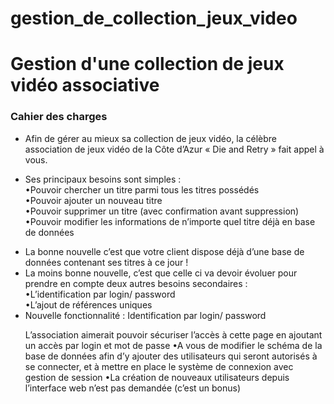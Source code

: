 ﻿# gestion_de_collection_jeux_video
<h1>Gestion d'une collection de jeux vidéo associative</h1>
<h3>Cahier des charges</h3>
<ul>
  <li><p>Afin de gérer au mieux sa collection de jeux vidéo, la célèbre
    association de jeux vidéo de la Côte d’Azur « Die and Retry » fait
    appel à vous.</p></li>
  <li><p>Ses principaux besoins sont simples :<br>
    •Pouvoir chercher un titre parmi tous les titres possédés<br>
    •Pouvoir ajouter un nouveau titre<br>
    •Pouvoir supprimer un titre (avec confirmation avant suppression)<br>
    •Pouvoir modifier les informations de n’importe quel titre déjà en base de
    données</p></li>
 <li>La bonne nouvelle c’est que votre client dispose déjà d’une base de
    données contenant ses titres à ce jour !</li>
  <li>La moins bonne nouvelle, c’est que celle ci va devoir évoluer pour
    prendre en compte deux autres besoins secondaires :<br>
    •L’identification par login/ password<br>
    •L’ajout de références uniques</li>
  <li>Nouvelle fonctionnalité : Identification par login/ password</li>
    <p>L’association aimerait pouvoir sécuriser l’accès à cette page en ajoutant un
  accès par login et mot de passe
  •A vous de modifier le schéma de la base de données afin d’y ajouter des
  utilisateurs qui seront autorisés à se connecter, et à mettre en place le
  système de connexion avec gestion de session
  •La création de nouveaux utilisateurs depuis l’interface web n’est pas
  demandée (c’est un bonus)</p>
